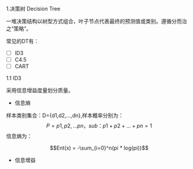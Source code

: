 1.决策树 Decision Tree

一堆决策结构以树型方式组合，叶子节点代表最终的预测值或类别。遵循分而治之“策略”。

常见的DT有：

* [ ] ID3
* [ ] C4.5
* [ ] CART

1.1 ID3

采用信息增益度量划分质量。

* 信息熵

样本类别集合：D={d1,d2,...,dn},样本概率分别为：
$$
P={p1,p2,...pn}，sub：p1+p2+...+pn=1
$$
信息熵为：

$$$$$$Ent(x) = -\sum_{i=0}^n{pi * log(pi)}$$

* 信息增益



